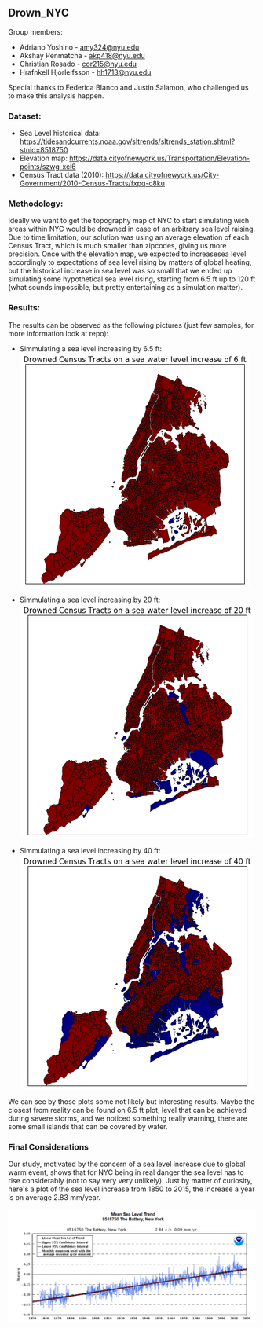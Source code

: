 ## Drown_NYC

Group members:
- Adriano Yoshino - amy324@nyu.edu
- Akshay Penmatcha - akp418@nyu.edu
- Christian Rosado - cor215@nyu.edu
- Hrafnkell Hjorleifsson - hh1713@nyu.edu

Special thanks to Federica BIanco and Justin Salamon, who challenged us to make this analysis happen.

### Dataset:
- Sea Level historical data: https://tidesandcurrents.noaa.gov/sltrends/sltrends_station.shtml?stnid=8518750
- Elevation map: https://data.cityofnewyork.us/Transportation/Elevation-points/szwg-xci6
- Census Tract data (2010): https://data.cityofnewyork.us/City-Government/2010-Census-Tracts/fxpq-c8ku

### Methodology:
Ideally we want to get the topography map of NYC to start simulating wich areas within NYC would be drowned in case of an arbitrary sea level raising. Due to time limitation, our solution was using an average elevation of each Census Tract, which is much smaller than zipcodes, giving us more precision.
Once with the elevation map, we expected to increasesea level accordingly to expectations of sea level rising by matters of global heating, but the historical increase in sea level was so small that we ended up simulating some hypothetical sea level rising, starting from 6.5 ft up to 120 ft (what sounds impossible, but pretty entertaining as a simulation matter).

### Results:
The results can be observed as the following pictures (just few samples, for more information look at repo):

- Simmulating a sea level increasing by 6.5 ft:
![6.5](6.5.PNG)

- Simmulating a sea level increasing by 20 ft:
![20](20.PNG)

- Simmulating a sea level increasing by 40 ft:
![40](40.PNG)

We can see by those plots some not likely but interesting results. Maybe the closest from reality can be found on 6.5 ft plot, level that can be achieved during severe storms, and we noticed something really warning, there are some small islands that can be covered by water.

### Final Considerations
Our study, motivated by the concern of a sea level increase due to global warm event, shows that for NYC being in real danger the sea level has to rise considerably (not to say very very unlikely). Just by matter of curiosity, here's a plot of the sea level increase from 1850 to 2015, the increase a year is on average 2.83 mm/year.

![SeaLevel](sealevel.PNG)

